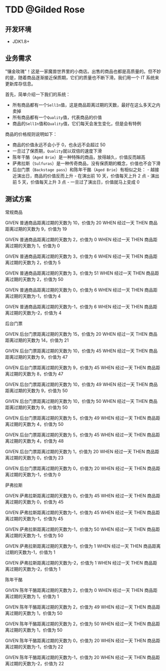 # TDD @Gilded Rose

## 开发环境

- JDK1.8+

## 业务需求

"镶金玫瑰"！这是一家魔兽世界里的小商店。出售的商品也都是高质量的。但不妙的是，随着商品逐渐接近保质期，它们的质量也不断下滑。我们用一个 IT 系统来更新库存信息。

首先，简单介绍一下我们的系统：

- 所有商品都有一个`SellIn`值，这是商品距离过期的天数，最好在这么多天之内卖掉
- 所有商品都有一个`Quality`值，代表商品的价值
- 商品的`SellIn`值和`Quality`值，它们每天会发生变化，但是会有特例

商品的价格规则说明如下：

- 商品的价值永远不会小于 0，也永远不会超过 50
- 一旦过了保质期，`Quality`就以双倍的速度下滑
- 陈年干酪（`Aged Brie`）是一种特殊的商品，放得越久，价值反而越高
- 萨弗拉斯（`Sulfuras`）是一种传奇商品，没有保质期的概念，价值也不会下滑
- 后台门票（`Backstage pass`）和陈年干酪（`Aged Brie`）有相似之处： - 越接近演出日，商品的价值反而上升 - 在演出前 10 天，价值每天上升 2 点 - 演出前 5 天，价值每天上升 3 点 - 一旦过了演出日，价值就马上变成 0

## 测试方案

常规商品

GIVEN 普通商品距离过期的天数为 10，价值为 20
WHEN 经过一天
THEN 商品距离过期的天数为 9，价值为 19

GIVEN 普通商品距离过期的天数为 2，价值为 0
WHEN 经过一天
THEN 商品距离过期的天数为 1，价值为 0

GIVEN 普通商品距离过期的天数为 3，价值为 6
WHEN 经过一天
THEN 商品距离过期的天数为 2，价值为 5

GIVEN 普通商品距离过期的天数为 3，价值为 51
WHEN 经过一天
THEN 商品距离过期的天数为 2，价值为 50

GIVEN 普通商品距离过期的天数为 0，价值为 6
WHEN 经过一天
THEN 商品距离过期的天数为-1，价值为 4

GIVEN 普通商品距离过期的天数为-1，价值为 6
WHEN 经过一天
THEN 商品距离过期的天数为-2，价值为 4

后台门票

GIVEN 后台门票距离过期的天数为 15，价值为 20
WHEN 经过一天
THEN 商品距离过期的天数为 14，价值为 21

GIVEN 后台门票距离过期的天数为 10，价值为 45
WHEN 经过一天
THEN 商品距离过期的天数为 9，价值为 47

GIVEN 后台门票距离过期的天数为 9，价值为 45
WHEN 经过一天
THEN 商品距离过期的天数为 8，价值为 47

GIVEN 后台门票距离过期的天数为 10，价值为 49
WHEN 经过一天
THEN 商品距离过期的天数为 9，价值为 50

GIVEN 后台门票距离过期的天数为 10，价值为 50
WHEN 经过一天
THEN 商品距离过期的天数为 9，价值为 50

GIVEN 后台门票距离过期的天数为 5，价值为 49
WHEN 经过一天
THEN 商品距离过期的天数为 4，价值为 50

GIVEN 后台门票距离过期的天数为 5，价值为 45
WHEN 经过一天
THEN 商品距离过期的天数为 4，价值为 48

GIVEN 后台门票距离过期的天数为 1，价值为 20
WHEN 经过一天
THEN 商品距离过期的天数为 0，价值为 23

GIVEN 后台门票距离过期的天数为 0，价值为 20
WHEN 经过一天
THEN 商品距离过期的天数为-1，价值为 0

萨弗拉斯

GIVEN 萨弗拉斯距离过期的天数为 0，价值为 45
WHEN 经过一天
THEN 商品距离过期的天数为 0，价值为 45

GIVEN 萨弗拉斯距离过期的天数为-1，价值为 45
WHEN 经过一天
THEN 商品距离过期的天数为-1，价值为 45

GIVEN 萨弗拉斯距离过期的天数为-1，价值为 50
WHEN 经过一天
THEN 商品距离过期的天数为-1，价值为 50

GIVEN 萨弗拉斯距离过期的天数为-1，价值为 1
WHEN 经过一天
THEN 商品距离过期的天数为-1，价值为 1

GIVEN 萨弗拉斯距离过期的天数为-2，价值为 1
WHEN 经过一天
THEN 商品距离过期的天数为-2，价值为 1

陈年干酪

GIVEN 陈年干酪距离过期的天数为 2，价值为 0
WHEN 经过一天
THEN 商品距离过期的天数为 1，价值为 1

GIVEN 陈年干酪距离过期的天数为 2，价值为 49
WHEN 经过一天
THEN 商品距离过期的天数为 1，价值为 50

GIVEN 陈年干酪距离过期的天数为 2，价值为 50
WHEN 经过一天
THEN 商品距离过期的天数为 1，价值为 50

GIVEN 陈年干酪距离过期的天数为 0，价值为 20
WHEN 经过一天
THEN 商品距离过期的天数为-1，价值为 22

GIVEN 陈年干酪距离过期的天数为-1，价值为 20
WHEN 经过一天
THEN 商品距离过期的天数为-2，价值为 22
